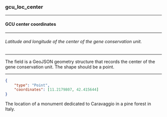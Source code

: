 ### gcu_loc_center



------
#### GCU center coordinates



------
###### Latitude and longitude of the center of the gene conservation unit.



------
The field is a GeoJSON geometry structure that records the center of the gene conservation unit. The shape should be a point.



------
```json
{
	"type": "Point",
	"coordinates": [11.2179807, 42.415644]
}
```

The location of a monument dedicated to Caravaggio in a pine forest in Italy.
